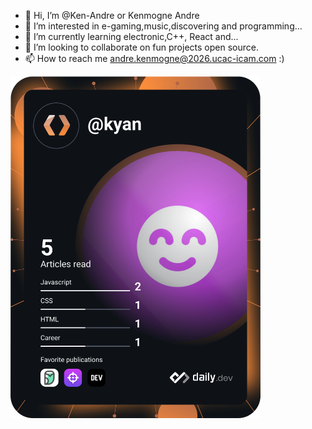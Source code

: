 - 👋 Hi, I’m @Ken-Andre or Kenmogne Andre
- 👀 I’m interested in e-gaming,music,discovering and programming...
- 🌱 I’m currently learning electronic,C++, React and...
- 💞️ I’m looking to collaborate on fun projects open source.
- 📫 How to reach me andre.kenmogne@2026.ucac-icam.com :)
<a href="https://app.daily.dev/kyan">
<img src="https://github.com/Ken-Andre/Ken-Andre/blob/main/devcard.svg" width="400" alt="Ken-Andre Dev Card"/>
</a>
<!---
Ken-Andre/Ken-Andre is a ✨ special ✨ repository because its `README.md` (this file) appears on your GitHub profile.
You can click the Preview link to take a look at your changes.
--->
